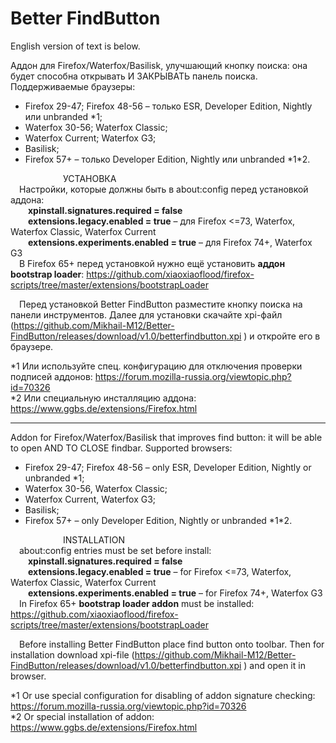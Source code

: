 ﻿# Better FindButton
English version of text is below.

Аддон для Firefox/Waterfox/Basilisk, улучшающий кнопку поиска: она будет способна открывать И ЗАКРЫВАТЬ панель поиска.
Поддерживаемые браузеры:
- Firefox 29-47; Firefox 48-56 – только ESR, Developer Edition, Nightly или unbranded \*1;
- Waterfox 30-56; Waterfox Classic;
- Waterfox Current; Waterfox G3;
- Basilisk;
- Firefox 57+ – только Developer Edition, Nightly или unbranded \*1\*2.

      УСТАНОВКА</br>
 Настройки, которые должны быть в about:config перед установкой аддона:</br>
  <b>xpinstall.signatures.required = false</b></br>
  <b>extensions.legacy.enabled = true</b> – для Firefox <=73, Waterfox, Waterfox Classic, Waterfox Current</br>
  <b>extensions.experiments.enabled = true</b> – для Firefox 74+, Waterfox G3</br>
 В Firefox 65+ перед установкой нужно ещё установить <b>аддон bootstrap loader</b>: https://github.com/xiaoxiaoflood/firefox-scripts/tree/master/extensions/bootstrapLoader

 Перед установкой Better FindButton разместите кнопку поиска на панели инструментов. Далее для установки скачайте xpi-файл (https://github.com/Mikhail-M12/Better-FindButton/releases/download/v1.0/betterfindbutton.xpi ) и откройте его в браузере.


\*1 Или используйте спец. конфигурацию для отключения проверки подписей аддонов: https://forum.mozilla-russia.org/viewtopic.php?id=70326</br>
\*2 Или специальную инсталляцию аддона: https://www.ggbs.de/extensions/Firefox.html
****************************************************

Addon for Firefox/Waterfox/Basilisk that improves find button: it will be able to open AND TO CLOSE findbar.
Supported browsers:
- Firefox 29-47; Firefox 48-56 – only ESR, Developer Edition, Nightly or unbranded \*1;
- Waterfox 30-56, Waterfox Classic;
- Waterfox Current, Waterfox G3;
- Basilisk;
- Firefox 57+ – only Developer Edition, Nightly or unbranded \*1\*2.

      INSTALLATION</br>
 about:config entries must be set before install:</br>
  <b>xpinstall.signatures.required = false</b></br>
  <b>extensions.legacy.enabled = true</b> – for Firefox <=73, Waterfox, Waterfox Classic, Waterfox Current</br>
  <b>extensions.experiments.enabled = true</b> – for Firefox 74+, Waterfox G3</br>
 In Firefox 65+ <b>bootstrap loader addon</b> must be installed: https://github.com/xiaoxiaoflood/firefox-scripts/tree/master/extensions/bootstrapLoader

 Before installing Better FindButton place find button onto toolbar. Then for installation download xpi-file (https://github.com/Mikhail-M12/Better-FindButton/releases/download/v1.0/betterfindbutton.xpi ) and open it in browser.


\*1 Or use special configuration for disabling of addon signature checking: https://forum.mozilla-russia.org/viewtopic.php?id=70326</br>
\*2 Or special installation of addon: https://www.ggbs.de/extensions/Firefox.html
